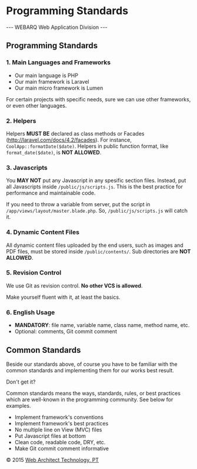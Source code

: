 # Programming Standards
--- WEBARQ Web Application Division ---

## Programming Standards

### 1. Main Languages and Frameworks
* Our main language is PHP
* Our main framework is Laravel
* Our main micro framework is Lumen

For certain projects with specific needs, sure we can use other frameworks, or even other languages.

### 2. Helpers
Helpers **MUST BE** declared as class methods or Facades (http://laravel.com/docs/4.2/facades). For instance, `CoolApp::formatDate($date)`. Helpers in public function format, like `format_date($date)`, is **NOT ALLOWED**.

### 3. Javascripts

You **MAY NOT** put any Javascript in any spesific section files. Instead, put all Javascripts inside `/public/js/scripts.js`. This is the best practice for performance and maintainable code.

If you need to throw a variable from server, put the script in `/app/views/layout/master.blade.php`. So, `/public/js/scripts.js` will catch it.

### 4. Dynamic Content Files

All dynamic content files uploaded by the end users, such as images and PDF files, must be stored inside `/public/contents/`. Sub directories are **NOT ALLOWED**.

### 5. Revision Control

We use Git as revision control. **No other VCS is allowed**.

Make yourself fluent with it, at least the basics.

### 6. English Usage
* **MANDATORY**: file name, variable name, class name, method name, etc.
* Optional: comments, Git commit comment

## Common Standards
Beside our standards above, of course you have to be familiar with the common standards and implementing them for our works best result.

Don't get it?

Common standards means the ways, standards, rules, or best practices which are well-known in the programming community. See below for examples.

* Implement framework's conventions
* Implement framework's best practices
* No multiple line on View (MVC) files
* Put Javascript files at bottom
* Clean code, readable code, DRY, etc.
* Make Git commit comment informative

&copy; 2015 [Web Architect Technology, PT](http://www.webarq.com/)